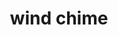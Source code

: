 ---
layout: activities
title: wind chime
emoji: wind_chime
permalink: 🎐.html
image: assets/img/3moji/wind_chime.png
---